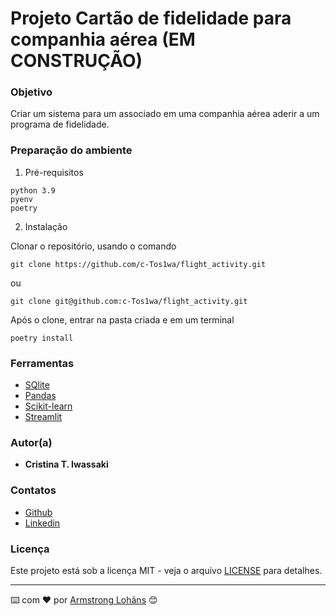 # Projeto Cartão de fidelidade para companhia aérea (EM CONSTRUÇÃO)

### Objetivo

Criar um sistema para um associado em uma companhia aérea aderir a um programa de fidelidade.

### Preparação do ambiente

1. Pré-requisitos

```
python 3.9
pyenv
poetry
```

2. Instalação

Clonar o repositório, usando o comando

```
git clone https://github.com/c-Tos1wa/flight_activity.git
```
ou

```
git clone git@github.com:c-Tos1wa/flight_activity.git
```

Após o clone, entrar na pasta criada e em um terminal

```
poetry install
```

### Ferramentas

* [SQlite](https://www.sqlite.org/index.html)
* [Pandas](https://pandas.pydata.org/)
* [Scikit-learn](https://scikit-learn.org/stable/index.html)
* [Streamlit](https://streamlit.io/)

### Autor(a)

* **Cristina T. Iwassaki**

### Contatos

* [Github](https://github.com/c-Tos1wa)
* [Linkedin](https://www.linkedin.com/in/cristina-iwassaki/)

### Licença

Este projeto está sob a licença MIT - veja o arquivo [LICENSE](LICENSE) para detalhes.

---
⌨️ com ❤️ por [Armstrong Lohãns](https://gist.github.com/lohhans) 😊


